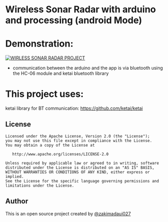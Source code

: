 # Wireless Sonar Radar with arduino and processing (android Mode)


# Demonstration:

[![WIRLESS SONAR RADAR PROJECT](http://img.youtube.com/vi/On1-RY1au08/0.jpg)](https://www.youtube.com/watch?v=On1-RY1au08 "Wireless Sonar Radar project")



* communication between the arduino and the app is via bluetooth using the HC-06 module and ketai bluetooth library 

# This project uses:
ketai library for BT communication: https://github.com/ketai/ketai



## License
```
Licensed under the Apache License, Version 2.0 (the "License");
you may not use this file except in compliance with the License.
You may obtain a copy of the License at

   http://www.apache.org/licenses/LICENSE-2.0

Unless required by applicable law or agreed to in writing, software
distributed under the License is distributed on an "AS IS" BASIS,
WITHOUT WARRANTIES OR CONDITIONS OF ANY KIND, either express or implied.
See the License for the specific language governing permissions and
limitations under the License.
```


## Author
This is an open source project created by <a href="https://github.com/zakimadaui027" class="user-mention">@zakimadaui027</a>
